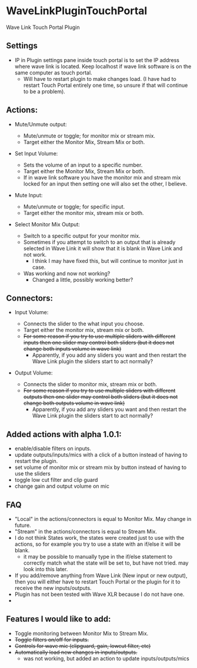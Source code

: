 # WaveLinkPluginTouchPortal
Wave Link Touch Portal Plugin

## Settings
- IP in Plugin settings pane inside touch portal is to set the IP address where wave link is located. Keep localhost if wave link software is on the same computer as touch portal. 
  - Will have to restart plugin to make changes load. (I have had to restart Touch Portal entirely one time, so unsure if that will continue to be a problem). 

## Actions: 
- Mute/Unmute output: 
  - Mute/unmute or toggle; for monitor mix or stream mix. 
  - Target either the Monitor Mix, Stream Mix or both.
  
- Set Input Volume:
  - Sets the volume of an input to a specific number.
  - Target either the Monitor Mix, Stream Mix or both.
  - If in wave link software you have the monitor mix and stream mix locked for an input then setting one will also set the other, I believe.
  
- Mute Input:
  - Mute/unmute or toggle; for specific input.
  - Target either the monitor mix, stream mix or both.

- Select Monitor Mix Output:
  - Switch to a specific output for your monitor mix.
  - Sometimes if you attempt to switch to an output that is already selected in Wave Link it will show that it is blank in Wave Link and not work.
    - I think I may have fixed this, but will continue to monitor just in case. 
  - Was working and now not working?
    - Changed a little, possibly working better?

## Connectors:
- Input Volume: 
  - Connects the slider to the what input you choose. 
  - Target either the monitor mix, stream mix or both.
  - ~~For some reason if you try to use multiple sliders with different inputs then one slider may control both sliders (but it does not change both inputs volume in wave link)~~
    - Apparently, if you add any sliders you want and then restart the Wave Link plugin the sliders start to act normally?

- Output Volume:
  -  Connects the slider to monitor mix, stream mix or both.
  -  ~~For some reason if you try to use multiple sliders with different outputs then one slider may control both sliders (but it does not change both outputs volume in wave link)~~
      -  Apparently, if you add any sliders you want and then restart the Wave Link plugin the sliders start to act normally?

## Added actions with alpha 1.0.1:

- enable/disable filters on inputs.
- update outputs/inputs/mics with a click of a button instead of having to restart the plugin.
- set volume of monitor mix or stream mix by button instead of having to use the sliders
- toggle low cut filter and clip guard
- change gain and output volume on mic

## FAQ
- "Local" in the actions/connectors is equal to Monitor Mix. May change in future.
- "Stream" in the actions/connectors is equal to Stream Mix. 
- I do not think States work, the states were created just to use with the actions, so for example you try to use a state with an if/else it will be blank. 
  - it may be possible to manually type in the if/else statement to correctly match what the state will be set to, but have not tried. may look into this later. 
- If you add/remove anything from Wave Link (New input or new output), then you will either have to restart Touch Portal or the plugin for it to receive the new inputs/outputs.
- Plugin has not been tested with Wave XLR because I do not have one.
- 
## Features I would like to add:
- Toggle monitoring between Monitor Mix to Stream Mix.
- ~~Toggle filters on/off for inputs.~~
- ~~Controls for wave mic (clipguard, gain, lowcut filter, etc)~~
- ~~Automatically load new changes in inputs/outputs.~~
  - was not working, but added an action to update inputs/outputs/mics
